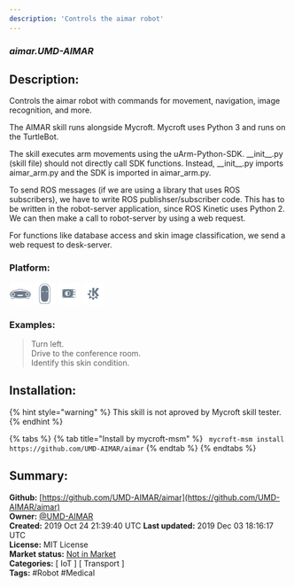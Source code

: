 ```yaml
---
description: 'Controls the aimar robot'
---
```


### _aimar.UMD-AIMAR_  
## Description:  
Controls the aimar robot with commands for movement, navigation, image recognition, and more.

The AIMAR skill runs alongside Mycroft. Mycroft uses Python 3 and runs on the TurtleBot.

The skill executes arm movements using the uArm-Python-SDK. \_\_init\_\_.py (skill file) should not directly call SDK functions.
Instead, \_\_init\_\_.py imports aimar_arm.py and the SDK is imported in aimar_arm.py.

To send ROS messages (if we are using a library that uses ROS subscribers), we have to write ROS publishser/subscriber code.
This has to be written in the robot-server application, since ROS Kinetic uses Python 2.
We can then make a call to robot-server by using a web request.

For functions like database access and skin image classification, we send a web request to desk-server.  
  
  
### Platform:  
 ![Mark I](../.gitbook/assets/mark-1-icon.png)  ![Mark II](../.gitbook/assets/mark-2-icon.png)  ![Picroft](../.gitbook/assets/picroft-icon.png)  ![plasmoid](../.gitbook/assets/kde.png)   
### Examples:  
> Turn left.  
> Drive to the conference room.  
> Identify this skin condition.  
  
## Installation:  
{% hint style="warning" %}
This skill is not aproved by Mycroft skill tester.
{% endhint %}
    
{% tabs %}
{% tab title="Install by mycroft-msm" %}
``` mycroft-msm install https://github.com/UMD-AIMAR/aimar```
{% endtab %}
  {% endtabs %}
    
## Summary:  
**Github:** [https://github.com/UMD-AIMAR/aimar](https://github.com/UMD-AIMAR/aimar)  
**Owner:** [@UMD-AIMAR](https://github.com/UMD-AIMAR)  
**Created:** 2019 Oct 24 21:39:40 UTC  **Last updated:** 2019 Dec 03 18:16:17 UTC  
**License:** MIT License  
**Market status:** [Not in Market](https://market.mycroft.ai/skill/)  
**Categories:** [ IoT ] [ Transport ]   
**Tags:** \#Robot \#Medical   
